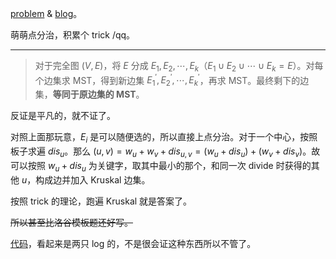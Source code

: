 [problem](https://www.luogu.com.cn/problem/AT_cf17_final_j) & [blog](https://www.cnblogs.com/liangbowen/p/17542298.html)。

萌萌点分治，积累个 trick /qq。

---

> 对于完全图 $(V,E)$，将 $E$ 分成 $E_1, E_2, \cdots, E_k$（$E_1 \cup E_2 \cup \cdots \cup E_k = E$）。对每个边集求 MST，得到新边集 $E_1^{'}, E_2^{'}, \cdots, E_k^{'}$，再求 MST。最终剩下的边集，**等同于原边集的 MST**。

反证是平凡的，就不证了。

对照上面那玩意，$E_i$ 是可以随便选的，所以直接上点分治。对于一个中心，按照板子求遍 $dis_u$。那么 $(u,v)=w_u+w_v+dis_{u,v}=(w_u+dis_u)+(w_v+dis_v)$。故可以按照 $w_u+dis_u$ 为关键字，取其中最小的那个，和同一次 divide 时获得的其他 $u$，构成边并加入 Kruskal 边集。

按照 trick 的理论，跑遍 Kruskal 就是答案了。

~~所以甚至比洛谷模板题还好写。~~

[代码](https://atcoder.jp/contests/cf17-final/submissions/43460920)，看起来是两只 log 的，不是很会证这种东西所以不管了。
